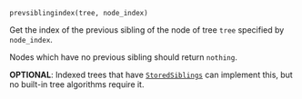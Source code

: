 ```
prevsiblingindex(tree, node_index)
```

Get the index of the previous sibling of the node of tree `tree` specified by `node_index`.

Nodes which have no previous sibling should return `nothing`.

**OPTIONAL**: Indexed trees that have [`StoredSiblings`](@ref) can implement this, but no built-in tree algorithms require it.
